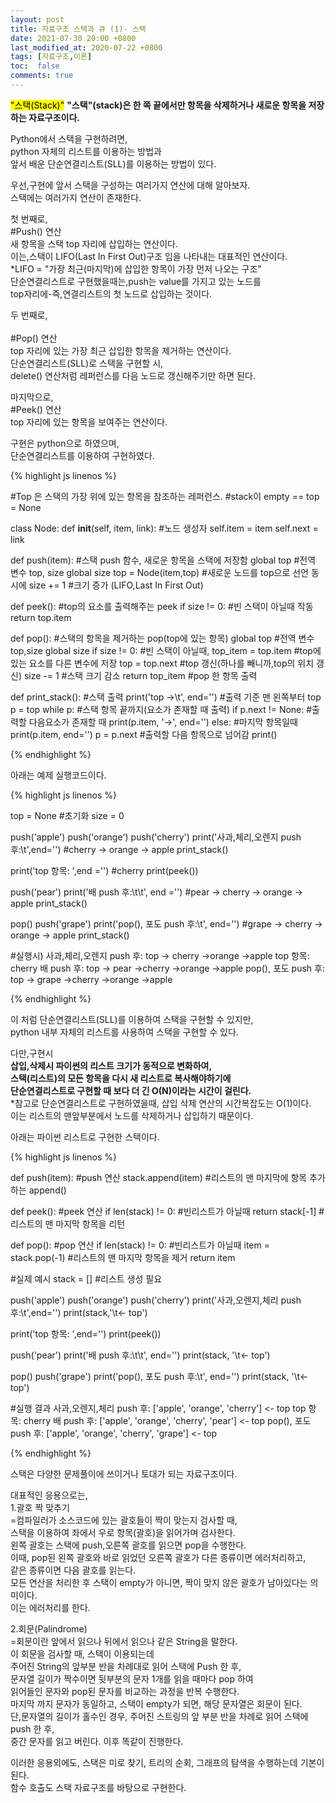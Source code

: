 ```yaml
---
layout: post
title: 자료구조 스택과 큐 (1)- 스택
date: 2021-07-30 20:00 +0800
last_modified_at: 2020-07-22 +0800
tags: [자료구조,이론]
toc:  false
comments: true
---
```

<mark>"스택(Stack)"</mark>
<strong> "스택"(stack)은 한 쪽 끝에서만 항목을 삭제하거나 새로운 항목을 저장하는 자료구조이다. </strong>

Python에서 스택을 구현하려면,<br>
python 자체의 리스트를 이용하는 방법과<br>
앞서 배운 단순연결리스트(SLL)를 이용하는 방법이 있다.<br>

우선,구현에 앞서 스택을 구성하는 여러가지 연산에 대해 알아보자.<br>
스택에는 여러가지 연산이 존재한다. <br>

첫 번째로, <br>
#Push() 연산 <br>
새 항목을 스택 top 자리에 삽입하는 연산이다. <br>
이는,스택이 LIFO(Last In First Out)구조 임을 나타내는 대표적인 연산이다. <br>
*LIFO = "가장 최근(마지막)에 삽입한 항목이 가장 먼저 나오는 구조" <br>
단순연결리스트로 구현했을때는,push는 value를 가지고 있는 노드를 <br>
top자리에-즉,연결리스트의 첫 노드로 삽입하는 것이다.

두 번째로, <br>  
#Pop() 연산 <br>
top 자리에 있는 가장 최근 삽입한 항목을 제거하는 연산이다. <br>
단순연결리스트(SLL)로 스택을 구현할 시, <br>
delete() 연산처럼 레퍼런스를 다음 노드로 갱신해주기만 하면 된다.

마지막으로, <br>
#Peek() 연산 <br>
top 자리에 있는 항목을 보여주는 연산이다.

 
구현은 python으로 하였으며, <br>
단순연결리스트를 이용하여 구현하였다. <br>

{% highlight js linenos %}

#Top 은 스택의 가장 위에 있는 항목을 참조하는 레퍼런스.
#stack이 empty == top = None

class Node:
    def __init__(self, item, link): #노드 생성자
        self.item = item
        self.next = link

def push(item): #스택 push 함수, 새로운 항목을 스택에 저장함
    global top #전역 변수 top, size
    global size
    top = Node(item,top) #새로운 노드를 top으로 선언 동시에 
    size += 1 #크기 증가 (LIFO,Last In First Out)

def peek(): #top의 요소를 출력해주는 peek
    if size != 0: #빈 스택이 아닐때 작동
        return top.item

def pop(): #스택의 항목을 제거하는 pop(top에 있는 항목)
    global top #전역 변수 top,size
    global size
    if size != 0: #빈 스택이 아닐때,
        top_item = top.item #top에 있는 요소를 다른 변수에 저장
        top = top.next #top 갱신(하나를 빼니까,top의 위치 갱신)
        size -= 1 #스택 크기 감소
        return top_item #pop 한 항목 출력

def print_stack(): #스택 출력
    print('top ->\t', end='') #출력 기준 맨 왼쪽부터 top
    p = top 
    while p: #스택 항목 끝까지(요소가 존재할 때 출력)
        if p.next != None: #출력할 다음요소가 존재할 때
            print(p.item, '->', end='')
        else: #마지막 항목일때
            print(p.item, end='')
        p = p.next #출력할 다음 항목으로 넘어감
    print()

{% endhighlight %}


아래는 예제 실행코드이다. <br>


{% highlight js linenos %}

top = None #초기화
size = 0

push('apple')
push('orange')
push('cherry')
print('사과,체리,오렌지 push 후:\t',end='') #cherry -> orange -> apple
print_stack()

print('top 항목: ',end ='') #cherry
print(peek())

push('pear')
print('배 push 후:\t\t', end ='') #pear -> cherry -> orange -> apple
print_stack()

pop()
push('grape')
print('pop(), 포도 push 후:\t', end='') #grape -> cherry -> orange -> apple
print_stack()

#실행시)
사과,체리,오렌지 push 후:       top ->  cherry ->orange ->apple
top 항목: cherry
배 push 후:             top ->  pear ->cherry ->orange ->apple 
pop(), 포도 push 후:    top ->  grape ->cherry ->orange ->apple

{% endhighlight %}

이 처럼 단순연결리스트(SLL)를 이용하여 스택을 구현할 수 있지만, <br>
python 내부 자체의 리스트를 사용하여 스택을 구현할 수 있다. 

다만,구현시 <br>
<strong>삽입,삭제시 파이썬의 리스트 크기가 동적으로 변화하여, <br>
스택(리스트)의 모든 항목을 다시 새 리스트로 복사해야하기에 <br>
단순연결리스트로 구현할 때 보다 더 긴 O(N)이라는 시간이 걸린다. </strong> <br>
*참고로 단순연결리스트로 구현하였을때, 삽입 삭제 연산의 시간복잡도는 O(1)이다. <br>
이는 리스트의 맨앞부분에서 노드를 삭제하거나 삽입하기 때문이다. <br>

아래는 파이썬 리스트로 구현한 스택이다. 

{% highlight js linenos %}

def push(item): #push 연산
    stack.append(item) #리스트의 맨 마지막에 항목 추가하는 append()

def peek(): #peek 연산
    if len(stack) != 0: #빈리스트가 아닐때
        return stack[-1] #리스트의 맨 마지막 항목을 리턴
    
def pop(): #pop 연산
    if len(stack) != 0: #빈리스트가 아닐때
        item = stack.pop(-1) #리스트의 맨 마지막 항목을 제거
        return item 

#실제 예시
stack = [] #리스트 생성 필요

push('apple')
push('orange')
push('cherry')
print('사과,오렌지,체리 push 후:\t',end='') 
print(stack,'\t<- top')

print('top 항목: ',end='')
print(peek())

push('pear')
print('배 push 후:\t\t', end='')
print(stack, '\t<- top')

pop()
push('grape')
print('pop(), 포도 push 후:\t', end='')
print(stack, '\t<- top')

#실행 결과
사과,오렌지,체리 push 후:       ['apple', 'orange', 'cherry']   <- top
top 항목: cherry
배 push 후:             ['apple', 'orange', 'cherry', 'pear']   <- top
pop(), 포도 push 후:    ['apple', 'orange', 'cherry', 'grape']  <- top

{% endhighlight %}

스택은 다양한 문제풀이에 쓰이거나 토대가 되는 자료구조이다. <br>

대표적인 응용으로는, <br>
1.괄호 짝 맞추기 <br>
=컴파일러가 소스코드에 있는 괄호들이 짝이 맞는지 검사할 때, <br>
스택을 이용하여 좌에서 우로 항목(괄호)을 읽어가며 검사한다. <br>
왼쪽 괄호는 스택에 push,오른쪽 괄호를 읽으면 pop을 수행한다. <br>
이때, pop된 왼쪽 괄호와 바로 읽었던 오른쪽 괄호가 다른 종류이면 에러처리하고, <br>
같은 종류이면 다음 괄호를 읽는다. <br>
모든 연산을 처리한 후 스택이 empty가 아니면, 짝이 맞지 않은 괄호가 남아있다는 의미이다. <br>
이는 에러처리를 한다.

2.회문(Palindrome) <br>
=회문이란 앞에서 읽으나 뒤에서 읽으나 같은 String을 말한다. <br>
이 회문을 검사할 때, 스택이 이용되는데 <br>
주어진 String의 앞부분 반을 차례대로 읽어 스택에 Push 한 후, <br>
문자열 길이가 짝수이면 뒷부분의 문자 1개를 읽을 때마다 pop 하여 <br>
읽어들인 문자와 pop된 문자를 비교하는 과정을 반복 수행한다. <br>
마지막 까지 문자가 동일하고, 스택이 empty가 되면, 해당 문자열은 회문이 된다. <br>
단,문자열의 길이가 홀수인 경우, 주어진 스트링의 앞 부분 반을 차례로 읽어 스택에 push 한 후, <br>
중간 문자를 읽고 버린다. 이후 똑같이 진행한다.

이러한 응용외에도, 스택은 미로 찾기, 트리의 순회, 그래프의 탐색을 수행하는데 기본이 된다. <br>
함수 호출도 스택 자료구조를 바탕으로 구현한다.




